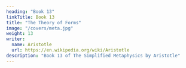 ```yaml
---
heading: "Book 13"
linkTitle: Book 13
title: "The Theory of Forms"
image: "/covers/meta.jpg"
weight: 13
writer:
  name: Aristotle 
  url: https://en.wikipedia.org/wiki/Aristotle
description: "Book 13 of The Simplified Metaphysics by Aristotle"
---
```


